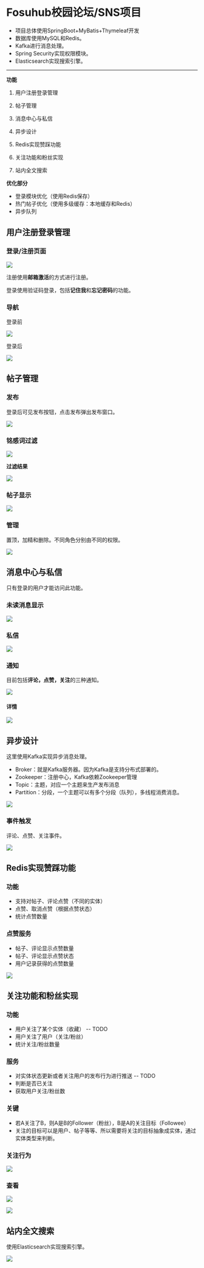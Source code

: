 # Fosuhub校园论坛/SNS项目

- 项目总体使用SpringBoot+MyBatis+Thymeleaf开发
- 数据库使用MySQL和Redis。
- Kafka进行消息处理。
- Spring Security实现权限模块。
- Elasticsearch实现搜索引擎。

---

**功能**

1. 用户注册登录管理

2. 帖子管理

3. 消息中心与私信
4. 异步设计
5. Redis实现赞踩功能

6. 关注功能和粉丝实现
7. 站内全文搜索

**优化部分**

- 登录模块优化（使用Redis保存）
- 热门帖子优化（使用多级缓存：本地缓存和Redis）
- 异步队列

## 用户注册登录管理

### 登录/注册页面

![](http://img.fosuchao.com/20200411130726.png)

注册使用**邮箱激活**的方式进行注册。

登录使用验证码登录，包括**记住我**和**忘记密码**的功能。

### 导航

登录前

![](http://img.fosuchao.com/20200411130444.png)

登录后

![](http://img.fosuchao.com/20200411130527.png)

## 帖子管理

### 发布

登录后可见发布按钮，点击发布弹出发布窗口。

![](http://img.fosuchao.com/20200411131112.png)

### 铭感词过滤

![](http://img.fosuchao.com/20200411131240.png)

**过滤结果**

![](http://img.fosuchao.com/20200411131302.png)

### 帖子显示

![](http://img.fosuchao.com/20200411131535.png)

### 管理

置顶，加精和删除。不同角色分别由不同的权限。

![](http://img.fosuchao.com/20200411131719.png)

## 消息中心与私信

只有登录的用户才能访问此功能。

### 未读消息显示

![](http://img.fosuchao.com/20200411131949.png)

### 私信

![](http://img.fosuchao.com/20200411132031.png)

### 通知

目前包括**评论，点赞，关注**的三种通知。

![](http://img.fosuchao.com/20200411132102.png)

#### 详情

![](http://img.fosuchao.com/20200411132154.png)

## 异步设计

这里使用Kafka实现异步消息处理。

- Broker：就是Kafka服务器。因为Kafka是支持分布式部署的。
- Zookeeper：注册中心，Kafka依赖Zookeeper管理
- Topic：主题，对应一个主题来生产发布消息
- Partition：分段，一个主题可以有多个分段（队列），多线程消费消息。

![](http://img.fosuchao.com/20200411132645.png)

### 事件触发

评论、点赞、关注事件。

![](http://img.fosuchao.com/20200411132801.png)



## Redis实现赞踩功能

### 功能

- 支持对帖子、评论点赞（不同的实体）
- 点赞、取消点赞（根据点赞状态）
- 统计点赞数量

### 点赞服务

- 帖子、评论显示点赞数量
- 帖子、评论显示点赞状态
- 用户记录获得的点赞数量

![](http://img.fosuchao.com/20200411132923.png)

## 关注功能和粉丝实现

### 功能

- 用户关注了某个实体（收藏） -- TODO
- 用户关注了用户（关注/粉丝）
- 统计关注/粉丝数量

### 服务

- 对实体状态更新或者关注用户的发布行为进行推送 -- TODO
- 判断是否已关注
- 获取用户关注/粉丝数

### 关键

- 若A关注了B，则A是B的Follower（粉丝），B是A的关注目标（Followee）
- 关注的目标可以是用户、帖子等等、所以需要将关注的目标抽象成实体，通过实体类型来判断。

### 关注行为

![](http://img.fosuchao.com/20200411133015.png)

### 查看

![](http://img.fosuchao.com/20200411133035.png)

![](http://img.fosuchao.com/20200411133046.png)

## 站内全文搜索

使用Elasticsearch实现搜索引擎。

![](http://img.fosuchao.com/20200411133306.png)

